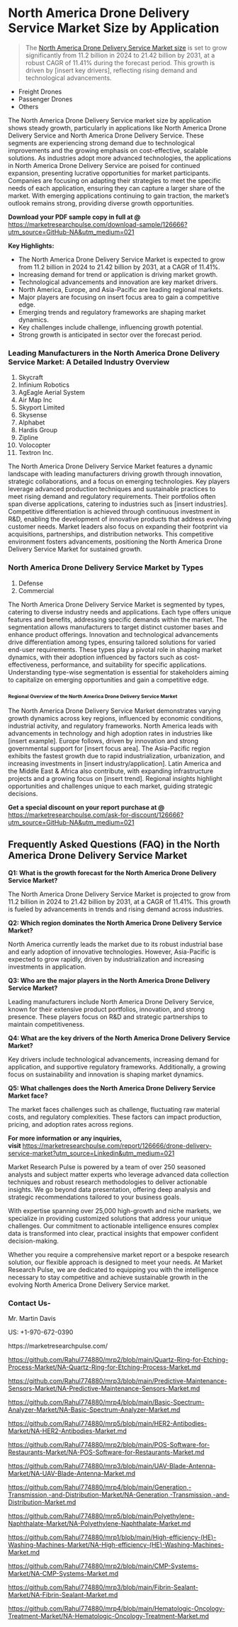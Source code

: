 <h1>North America Drone Delivery Service Market&nbsp;Size by Application</h1><blockquote><p>The <a href="https://marketresearchpulse.com/download-sample/126666?utm_source=GitHub-NA&amp;utm_medium=021">North America Drone Delivery Service Market size</a> is set to grow significantly from 11.2 billion in 2024 to 21.42 billion by 2031, at a robust CAGR of 11.41% during the forecast period. This growth is driven by [insert key drivers], reflecting rising demand and technological advancements.</p></blockquote><ul><li>Freight Drones<li> Passenger Drones<li> Others</li></ul><p>The North America Drone Delivery Service market size by application shows steady growth, particularly in applications like North America Drone Delivery Service and North America Drone Delivery Service. These segments are experiencing strong demand due to technological improvements and the growing emphasis on cost-effective, scalable solutions. As industries adopt more advanced technologies, the applications in North America Drone Delivery Service are poised for continued expansion, presenting lucrative opportunities for market participants. Companies are focusing on adapting their strategies to meet the specific needs of each application, ensuring they can capture a larger share of the market. With emerging applications continuing to gain traction, the market’s outlook remains strong, providing diverse growth opportunities.</p><p><strong>Download your PDF sample copy in full at @ </strong><a href="https://marketresearchpulse.com/download-sample/126666?utm_source=GitHub-NA&amp;utm_medium=021">https://marketresearchpulse.com/download-sample/126666?utm_source=GitHub-NA&amp;utm_medium=021</a></p><p><strong>Key Highlights: </strong></p><ul><li>The North America Drone Delivery Service Market is expected to grow from 11.2 billion in 2024 to 21.42 billion by 2031, at a CAGR of 11.41%.</li><li>Increasing demand for trend or application is driving market growth.</li><li>Technological advancements and innovation are key market drivers.</li><li>North America, Europe, and Asia-Pacific are leading regional markets.</li><li>Major players are focusing on insert focus area to gain a competitive edge.</li><li>Emerging trends and regulatory frameworks are shaping market dynamics.</li><li>Key challenges include challenge, influencing growth potential.</li><li>Strong growth is anticipated in sector over the forecast period.</li></ul><h3>Leading Manufacturers in the North America Drone Delivery Service Market: A Detailed Industry Overview</h3><ol><li>Skycraft</li><li>Infinium Robotics</li><li>AgEagle Aerial System</li><li>Air Map Inc</li><li>Skyport Limited</li><li>Skysense</li><li>Alphabet</li><li>Hardis Group</li><li>Zipline</li><li>Volocopter</li><li>Textron Inc.</li></ol><div class="flex max-w-full flex-col flex-grow"><div class="min-h-8 text-message flex w-full flex-col items-end gap-2 whitespace-normal break-words [.text-message+&amp;]:mt-5" dir="auto" data-message-author-role="assistant" data-message-id="fd8432e4-4910-450d-b182-61b7bfb0a01f" data-message-model-slug="gpt-4o"><div class="flex w-full flex-col gap-1 empty:hidden first:pt-[3px]"><div class="markdown prose w-full break-words dark:prose-invert light"><p>The North America Drone Delivery Service Market features a dynamic landscape with leading manufacturers driving growth through innovation, strategic collaborations, and a focus on emerging technologies. Key players leverage advanced production techniques and sustainable practices to meet rising demand and regulatory requirements. Their portfolios often span diverse applications, catering to industries such as [insert industries]. Competitive differentiation is achieved through continuous investment in R&amp;D, enabling the development of innovative products that address evolving customer needs. Market leaders also focus on expanding their footprint via acquisitions, partnerships, and distribution networks. This competitive environment fosters advancements, positioning the North America Drone Delivery Service Market for sustained growth.</p></div></div></div></div><h3>North America Drone Delivery Service Market by Types</h3><ol><li>Defense<li> Commercial</li></ol><div class="flex max-w-full flex-col flex-grow"><div class="min-h-8 text-message flex w-full flex-col items-end gap-2 whitespace-normal break-words [.text-message+&amp;]:mt-5" dir="auto" data-message-author-role="assistant" data-message-id="084470be-0bb7-4664-bddf-5156b4f41249" data-message-model-slug="gpt-4o-mini"><div class="flex w-full flex-col gap-1 empty:hidden first:pt-[3px]"><div class="markdown prose w-full break-words dark:prose-invert light"><p>The North America Drone Delivery Service Market is segmented by types, catering to diverse industry needs and applications. Each type offers unique features and benefits, addressing specific demands within the market. The segmentation allows manufacturers to target distinct customer bases and enhance product offerings. Innovation and technological advancements drive differentiation among types, ensuring tailored solutions for varied end-user requirements. These types play a pivotal role in shaping market dynamics, with their adoption influenced by factors such as cost-effectiveness, performance, and suitability for specific applications. Understanding type-wise segmentation is essential for stakeholders aiming to capitalize on emerging opportunities and gain a competitive edge.</p></div></div></div></div><h3><span style="font-size: 11px;">Regional Overview of the North America Drone Delivery Service Market</span></h3><div class="flex max-w-full flex-col flex-grow"><div class="min-h-8 text-message flex w-full flex-col items-end gap-2 whitespace-normal break-words [.text-message+&amp;]:mt-5" dir="auto" data-message-author-role="assistant" data-message-id="e9038762-ce64-4e30-91c9-9bd413514231" data-message-model-slug="gpt-4o-mini"><div class="flex w-full flex-col gap-1 empty:hidden first:pt-[3px]"><div class="markdown prose w-full break-words dark:prose-invert light"><p>The North America Drone Delivery Service Market demonstrates varying growth dynamics across key regions, influenced by economic conditions, industrial activity, and regulatory frameworks. North America leads with advancements in technology and high adoption rates in industries like [insert example]. Europe follows, driven by innovation and strong governmental support for [insert focus area]. The Asia-Pacific region exhibits the fastest growth due to rapid industrialization, urbanization, and increasing investments in [insert industry/application]. Latin America and the Middle East &amp; Africa also contribute, with expanding infrastructure projects and a growing focus on [insert trend]. Regional insights highlight opportunities and challenges unique to each market, guiding strategic decisions.</p></div></div></div></div><p><strong>Get a special discount on your report purchase at @ </strong><a href="https://marketresearchpulse.com/ask-for-discount/126666?utm_source=GitHub-NA&amp;utm_medium=021">https://marketresearchpulse.com/ask-for-discount/126666?utm_source=GitHub-NA&amp;utm_medium=021</a></p><h2>Frequently Asked Questions (FAQ) in the North America Drone Delivery Service Market</h2><p><strong>Q1: What is the growth forecast for the North America Drone Delivery Service Market?</strong></p><p>The North America Drone Delivery Service Market is projected to grow from 11.2 billion in 2024 to 21.42 billion by 2031, at a CAGR of 11.41%. This growth is fueled by advancements in trends and rising demand across industries.</p><p><strong>Q2: Which region dominates the North America Drone Delivery Service Market?</strong></p><p>North America currently leads the market due to its robust industrial base and early adoption of innovative technologies. However, Asia-Pacific is expected to grow rapidly, driven by industrialization and increasing investments in application.</p><p><strong>Q3: Who are the major players in the North America Drone Delivery Service Market?</strong></p><p>Leading manufacturers include North America Drone Delivery Service, known for their extensive product portfolios, innovation, and strong presence. These players focus on R&amp;D and strategic partnerships to maintain competitiveness.</p><p><strong>Q4: What are the key drivers of the North America Drone Delivery Service Market?</strong></p><p>Key drivers include technological advancements, increasing demand for application, and supportive regulatory frameworks. Additionally, a growing focus on sustainability and innovation is shaping market dynamics.</p><p><strong>Q5: What challenges does the North America Drone Delivery Service Market face?</strong></p><p>The market faces challenges such as challenge, fluctuating raw material costs, and regulatory complexities. These factors can impact production, pricing, and adoption rates across regions.</p><p><strong>For more information or any inquiries, visit&nbsp;</strong><a href="https://marketresearchpulse.com/report/126666/drone-delivery-service-market?utm_source=Linkedin&utm_medium=021">https://marketresearchpulse.com/report/126666/drone-delivery-service-market?utm_source=Linkedin&utm_medium=021</a></p><p>Market Research Pulse is powered by a team of over 250 seasoned analysts and subject matter experts who leverage advanced data collection techniques and robust research methodologies to deliver actionable insights. We go beyond data presentation, offering deep analysis and strategic recommendations tailored to your business goals.</p><p>With expertise spanning over 25,000 high-growth and niche markets, we specialize in providing customized solutions that address your unique challenges. Our commitment to actionable intelligence ensures complex data is transformed into clear, practical insights that empower confident decision-making.</p><p>Whether you require a comprehensive market report or a bespoke research solution, our flexible approach is designed to meet your needs. At Market Research Pulse, we are dedicated to equipping you with the intelligence necessary to stay competitive and achieve sustainable growth in the evolving North America Drone Delivery Service market.</p><h3><strong>Contact Us-</strong></h3><p>Mr. Martin Davis</p><p>US: +1-970-672-0390</p><p>https://marketresearchpulse.com/</p><p><a href="https://github.com/Rahul774880/mrp2/blob/main/Quartz-Ring-for-Etching-Process-Market/NA-Quartz-Ring-for-Etching-Process-Market.md">https://github.com/Rahul774880/mrp2/blob/main/Quartz-Ring-for-Etching-Process-Market/NA-Quartz-Ring-for-Etching-Process-Market.md</a></p><p><a href="https://github.com/Rahul774880/mrp3/blob/main/Predictive-Maintenance-Sensors-Market/NA-Predictive-Maintenance-Sensors-Market.md">https://github.com/Rahul774880/mrp3/blob/main/Predictive-Maintenance-Sensors-Market/NA-Predictive-Maintenance-Sensors-Market.md</a></p><p><a href="https://github.com/Rahul774880/mrp4/blob/main/Basic-Spectrum-Analyzer-Market/NA-Basic-Spectrum-Analyzer-Market.md">https://github.com/Rahul774880/mrp4/blob/main/Basic-Spectrum-Analyzer-Market/NA-Basic-Spectrum-Analyzer-Market.md</a></p><p><a href="https://github.com/Rahul774880/mrp5/blob/main/HER2-Antibodies-Market/NA-HER2-Antibodies-Market.md">https://github.com/Rahul774880/mrp5/blob/main/HER2-Antibodies-Market/NA-HER2-Antibodies-Market.md</a></p><p><a href="https://github.com/Rahul774880/mrp2/blob/main/POS-Software-for-Restaurants-Market/NA-POS-Software-for-Restaurants-Market.md">https://github.com/Rahul774880/mrp2/blob/main/POS-Software-for-Restaurants-Market/NA-POS-Software-for-Restaurants-Market.md</a></p><p><a href="https://github.com/Rahul774880/mrp3/blob/main/UAV-Blade-Antenna-Market/NA-UAV-Blade-Antenna-Market.md">https://github.com/Rahul774880/mrp3/blob/main/UAV-Blade-Antenna-Market/NA-UAV-Blade-Antenna-Market.md</a></p><p><a href="https://github.com/Rahul774880/mrp4/blob/main/Generation,-Transmission,-and-Distribution-Market/NA-Generation,-Transmission,-and-Distribution-Market.md">https://github.com/Rahul774880/mrp4/blob/main/Generation,-Transmission,-and-Distribution-Market/NA-Generation,-Transmission,-and-Distribution-Market.md</a></p><p><a href="https://github.com/Rahul774880/mrp5/blob/main/Polyethylene-Naphthalate-Market/NA-Polyethylene-Naphthalate-Market.md">https://github.com/Rahul774880/mrp5/blob/main/Polyethylene-Naphthalate-Market/NA-Polyethylene-Naphthalate-Market.md</a></p><p><a href="https://github.com/Rahul774880/mrp1/blob/main/High-efficiency-(HE)-Washing-Machines-Market/NA-High-efficiency-(HE)-Washing-Machines-Market.md">https://github.com/Rahul774880/mrp1/blob/main/High-efficiency-(HE)-Washing-Machines-Market/NA-High-efficiency-(HE)-Washing-Machines-Market.md</a></p><p><a href="https://github.com/Rahul774880/mrp2/blob/main/CMP-Systems-Market/NA-CMP-Systems-Market.md">https://github.com/Rahul774880/mrp2/blob/main/CMP-Systems-Market/NA-CMP-Systems-Market.md</a></p><p><a href="https://github.com/Rahul774880/mrp3/blob/main/Fibrin-Sealant-Market/NA-Fibrin-Sealant-Market.md">https://github.com/Rahul774880/mrp3/blob/main/Fibrin-Sealant-Market/NA-Fibrin-Sealant-Market.md</a></p><p><a href="https://github.com/Rahul774880/mrp4/blob/main/Hematologic-Oncology-Treatment-Market/NA-Hematologic-Oncology-Treatment-Market.md">https://github.com/Rahul774880/mrp4/blob/main/Hematologic-Oncology-Treatment-Market/NA-Hematologic-Oncology-Treatment-Market.md</a></p>
